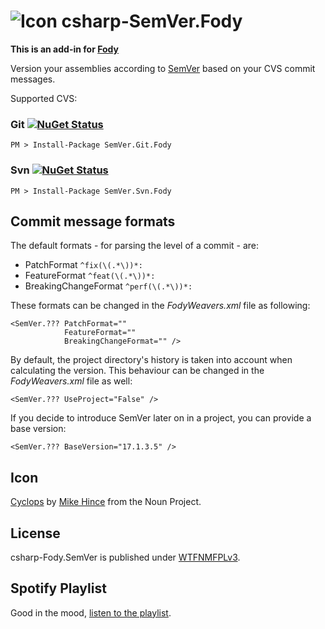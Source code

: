 # ![Icon](https://raw.githubusercontent.com/dittodhole/csharp-Fody.SemVer/master/Icons/package_icon.png) csharp-SemVer.Fody

**This is an add-in for [Fody](https://github.com/Fody/Fody/)**

Version your assemblies according to [SemVer](http://semver.org/) based on your CVS commit messages.

Supported CVS:

### Git [![NuGet Status](http://img.shields.io/nuget/v/SemVer.Git.Fody.svg?style=flat)](https://www.nuget.org/packages/SemVer.Git.Fody/)

    PM > Install-Package SemVer.Git.Fody

### Svn [![NuGet Status](http://img.shields.io/nuget/v/SemVer.Svn.Fody.svg?style=flat)](https://www.nuget.org/packages/SemVer.Svn.Fody/)
    PM > Install-Package SemVer.Svn.Fody

## Commit message formats

The default formats - for parsing the level of a commit - are:

- PatchFormat `^fix(\(.*\))*: `
- FeatureFormat `^feat(\(.*\))*: `
- BreakingChangeFormat `^perf(\(.*\))*: `

These formats can be changed in the *FodyWeavers.xml* file as following:

    <SemVer.??? PatchFormat=""
                FeatureFormat=""
                BreakingChangeFormat="" />

By default, the project directory's history is taken into account when calculating the version. This behaviour can be changed in the *FodyWeavers.xml* file as well:

    <SemVer.??? UseProject="False" />

If you decide to introduce SemVer later on in a project, you can provide a base version:

    <SemVer.??? BaseVersion="17.1.3.5" />

## Icon

[Cyclops](https://thenounproject.com/term/cyclops/60203/) by [Mike Hince](https://thenounproject.com/zer0mike) from the Noun Project.

## License

csharp-Fody.SemVer is published under [WTFNMFPLv3](http://andreas.niedermair.name/introducing-wtfnmfplv3).

## Spotify Playlist

Good in the mood, [listen to the playlist](https://open.spotify.com/user/dittodhole/playlist/0KF2OFBoetcBt59qdHlbx7).